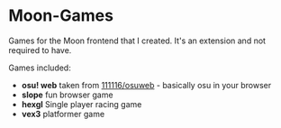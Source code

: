 # Moon-Games
Games for the Moon frontend that I created. It's an extension and not required to have.

Games included:
- **osu! web** taken from [111116/osuweb](https://github.com/111116/osuweb) - basically osu in your browser
- **slope** fun browser game
- **hexgl** Single player racing game
- **vex3** platformer game
